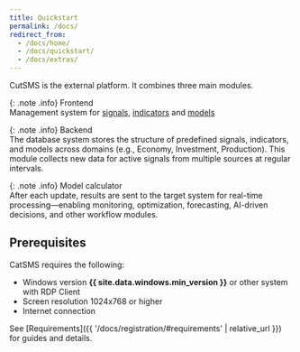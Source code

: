 ```yaml
---
title: Quickstart
permalink: /docs/
redirect_from:
  - /docs/home/
  - /docs/quickstart/
  - /docs/extras/
---
```

CutSMS is the external platform. It combines three main modules.

{: .note .info} 
Frontend<br>
Management system for [signals](), [indicators]() and [models]()


{: .note .info} 
Backend<br>
The database system stores the structure of predefined signals, indicators, and models across domains (e.g., Economy, Investment, Production). This module collects new data for active signals from multiple sources at regular intervals.

{: .note .info} 
Model calculator<br>
After each update, results are sent to the target system for real-time processing—enabling monitoring, optimization, forecasting, AI-driven decisions, and other workflow modules. 

## Prerequisites

CatSMS requires the following:

* Windows version **{{ site.data.windows.min_version }}** or other system with RDP Client
* Screen resolution 1024x768 or higher
* Internet connection

See [Requirements]({{ '/docs/registration/#requirements' | relative_url }}) for guides and details.

